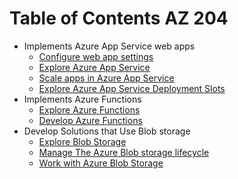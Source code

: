 # Table of Contents AZ 204
- Implements Azure App Service web apps
  - [Configure web app settings](LearningPath/ImplementsAzureAppServiceWebapps/ConfigureWebAppSettings.md)
  - [Explore Azure App Service](LearningPath/ImplementsAzureAppServiceWebapps/ExploreAzureAppService.md)
  - [Scale apps in Azure App Service](LearningPath/ImplementsAzureAppServiceWebapps/ScaleAppsInAzureAppService.md)
  - [Explore Azure App Service Deployment Slots](LearningPath/ImplementsAzureAppServiceWebapps/ExploreAzureAppServiceDeploymentSlots.md)
- Implements Azure Functions
  - [Explore Azure Functions](LearningPath/ImplementsAzureFunctions/ExploreAzureFunctions.md)
  - [Develop Azure Functions](LearningPath/ImplementsAzureFunctions/DevelopAzureFunctions.md)
- Develop Solutions that Use Blob storage
  - [Explore Blob Storage](LearningPath/DevelopSolutionsThatUseBlobStorage/ExploreBlobStorage.md)
  - [Manage The Azure Blob storage lifecycle](LearningPath/DevelopSolutionsThatUseBlobStorage/ManageTheAzureBlobStorageLifeCycle.md)
  - [Work with Azure Blob Storage](LearningPath/DevelopSolutionsThatUseBlobStorage/WorkWithAzureBlobStorage.md)